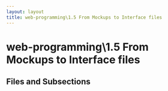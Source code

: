 ```yaml
---
layout: layout
title: web-programming\1.5 From Mockups to Interface files
---
```


# web-programming\1.5 From Mockups to Interface files

## Files and Subsections

